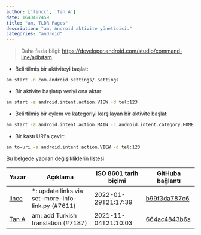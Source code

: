 ```yaml
---
author: ['lincc', 'Tan A']
date: 1643487459
title: "am, TLDR Pages"
description: "am, Android aktivite yöneticisi."
categories: "android"
---
```

> Daha fazla bilgi: <https://developer.android.com/studio/command-line/adb#am>.

- Belirtilmiş bir aktiviteyi başlat:

```bash
am start -n com.android.settings/.Settings
```

- Bir aktivite başlatıp veriyi ona aktar:

```bash
am start -a android.intent.action.VIEW -d tel:123
```

- Belirtilmiş bir eylem ve kategoriyi karşılayan bir aktivite başlat:

```bash
am start -a android.intent.action.MAIN -c android.intent.category.HOME
```

- Bir kastı URI'a çevir:

```bash
am to-uri -a android.intent.action.VIEW -d tel:123
```
Bu belgede yapılan değişikliklerin listesi


Yazar | Açıklama | ISO 8601 tarih biçimi | GitHuba bağlantı
------|-----|-----|-----
[lincc](mailto:46962923+blueskyson@users.noreply.github.com) | *: update links via set-more-info-link.py (#7611) | 2022-01-29T21:17:39 | [b99f3da787c6](https://github.com/tldr-pages/tldr/commit/b99f3da787c6f43a545b9cb5ebd8265b1367fbc4)
[Tan A](mailto:40173707+yutyo@users.noreply.github.com) | am: add Turkish translation (#7187) | 2021-11-04T21:10:03 | [664ac4843b6a](https://github.com/tldr-pages/tldr/commit/664ac4843b6a3f9e543fece93a771ddfa6a70525)

